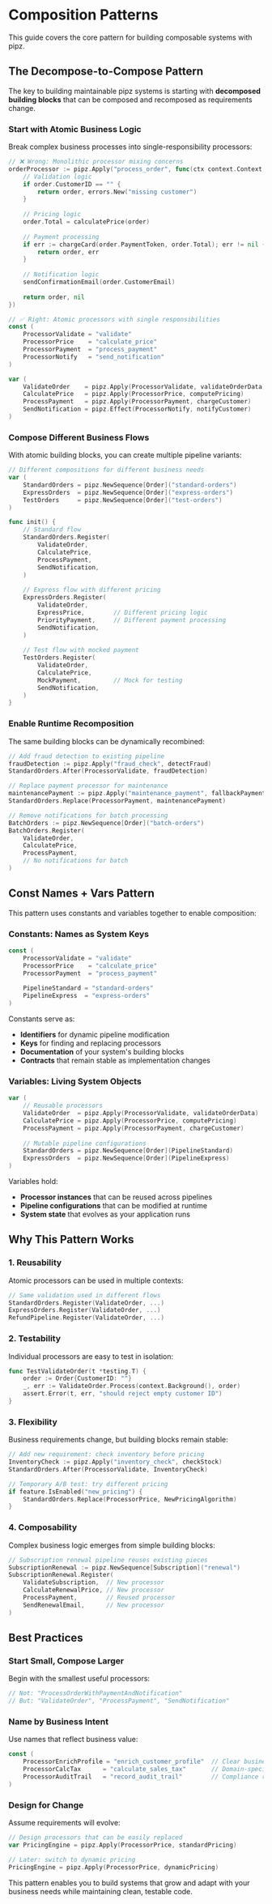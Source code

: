 # Composition Patterns

This guide covers the core pattern for building composable systems with pipz.

## The Decompose-to-Compose Pattern

The key to building maintainable pipz systems is starting with **decomposed building blocks** that can be composed and recomposed as requirements change.

### Start with Atomic Business Logic

Break complex business processes into single-responsibility processors:

```go
// ❌ Wrong: Monolithic processor mixing concerns
orderProcessor := pipz.Apply("process_order", func(ctx context.Context, order Order) (Order, error) {
    // Validation logic
    if order.CustomerID == "" {
        return order, errors.New("missing customer")
    }
    
    // Pricing logic
    order.Total = calculatePrice(order)
    
    // Payment processing
    if err := chargeCard(order.PaymentToken, order.Total); err != nil {
        return order, err
    }
    
    // Notification logic
    sendConfirmationEmail(order.CustomerEmail)
    
    return order, nil
})

// ✅ Right: Atomic processors with single responsibilities
const (
    ProcessorValidate = "validate"
    ProcessorPrice    = "calculate_price"
    ProcessorPayment  = "process_payment"
    ProcessorNotify   = "send_notification"
)

var (
    ValidateOrder    = pipz.Apply(ProcessorValidate, validateOrderData)
    CalculatePrice   = pipz.Apply(ProcessorPrice, computePricing)
    ProcessPayment   = pipz.Apply(ProcessorPayment, chargeCustomer)
    SendNotification = pipz.Effect(ProcessorNotify, notifyCustomer)
)
```

### Compose Different Business Flows

With atomic building blocks, you can create multiple pipeline variants:

```go
// Different compositions for different business needs
var (
    StandardOrders = pipz.NewSequence[Order]("standard-orders")
    ExpressOrders  = pipz.NewSequence[Order]("express-orders")  
    TestOrders     = pipz.NewSequence[Order]("test-orders")
)

func init() {
    // Standard flow
    StandardOrders.Register(
        ValidateOrder,
        CalculatePrice,
        ProcessPayment,
        SendNotification,
    )
    
    // Express flow with different pricing
    ExpressOrders.Register(
        ValidateOrder,
        ExpressPrice,        // Different pricing logic
        PriorityPayment,     // Different payment processing
        SendNotification,
    )
    
    // Test flow with mocked payment
    TestOrders.Register(
        ValidateOrder,
        CalculatePrice,
        MockPayment,         // Mock for testing
        SendNotification,
    )
}
```

### Enable Runtime Recomposition

The same building blocks can be dynamically recombined:

```go
// Add fraud detection to existing pipeline
fraudDetection := pipz.Apply("fraud_check", detectFraud)
StandardOrders.After(ProcessorValidate, fraudDetection)

// Replace payment processor for maintenance
maintenancePayment := pipz.Apply("maintenance_payment", fallbackPayment)
StandardOrders.Replace(ProcessorPayment, maintenancePayment)

// Remove notifications for batch processing
BatchOrders := pipz.NewSequence[Order]("batch-orders")
BatchOrders.Register(
    ValidateOrder,
    CalculatePrice,
    ProcessPayment,
    // No notifications for batch
)
```

## Const Names + Vars Pattern

This pattern uses constants and variables together to enable composition:

### Constants: Names as System Keys

```go
const (
    ProcessorValidate = "validate"
    ProcessorPrice    = "calculate_price"
    ProcessorPayment  = "process_payment"
    
    PipelineStandard = "standard-orders"
    PipelineExpress  = "express-orders"
)
```

Constants serve as:
- **Identifiers** for dynamic pipeline modification
- **Keys** for finding and replacing processors
- **Documentation** of your system's building blocks
- **Contracts** that remain stable as implementation changes

### Variables: Living System Objects

```go
var (
    // Reusable processors
    ValidateOrder  = pipz.Apply(ProcessorValidate, validateOrderData)
    CalculatePrice = pipz.Apply(ProcessorPrice, computePricing)
    ProcessPayment = pipz.Apply(ProcessorPayment, chargeCustomer)
    
    // Mutable pipeline configurations
    StandardOrders = pipz.NewSequence[Order](PipelineStandard)
    ExpressOrders  = pipz.NewSequence[Order](PipelineExpress)
)
```

Variables hold:
- **Processor instances** that can be reused across pipelines
- **Pipeline configurations** that can be modified at runtime
- **System state** that evolves as your application runs

## Why This Pattern Works

### 1. **Reusability**
Atomic processors can be used in multiple contexts:
```go
// Same validation used in different flows
StandardOrders.Register(ValidateOrder, ...)
ExpressOrders.Register(ValidateOrder, ...)
RefundPipeline.Register(ValidateOrder, ...)
```

### 2. **Testability** 
Individual processors are easy to test in isolation:
```go
func TestValidateOrder(t *testing.T) {
    order := Order{CustomerID: ""}
    _, err := ValidateOrder.Process(context.Background(), order)
    assert.Error(t, err, "should reject empty customer ID")
}
```

### 3. **Flexibility**
Business requirements change, but building blocks remain stable:
```go
// Add new requirement: check inventory before pricing
InventoryCheck := pipz.Apply("inventory_check", checkStock)
StandardOrders.After(ProcessorValidate, InventoryCheck)

// Temporary A/B test: try different pricing
if feature.IsEnabled("new_pricing") {
    StandardOrders.Replace(ProcessorPrice, NewPricingAlgorithm)
}
```

### 4. **Composability**
Complex business logic emerges from simple building blocks:
```go
// Subscription renewal pipeline reuses existing pieces
SubscriptionRenewal := pipz.NewSequence[Subscription]("renewal")
SubscriptionRenewal.Register(
    ValidateSubscription,  // New processor
    CalculateRenewalPrice, // New processor  
    ProcessPayment,        // Reused processor
    SendRenewalEmail,      // New processor
)
```

## Best Practices

### Start Small, Compose Larger
Begin with the smallest useful processors:
```go
// Not: "ProcessOrderWithPaymentAndNotification" 
// But: "ValidateOrder", "ProcessPayment", "SendNotification"
```

### Name by Business Intent
Use names that reflect business value:
```go
const (
    ProcessorEnrichProfile = "enrich_customer_profile"  // Clear business purpose
    ProcessorCalcTax      = "calculate_sales_tax"       // Domain-specific
    ProcessorAuditTrail   = "record_audit_trail"        // Compliance requirement
)
```

### Design for Change
Assume requirements will evolve:
```go
// Design processors that can be easily replaced
var PricingEngine = pipz.Apply(ProcessorPrice, standardPricing)

// Later: switch to dynamic pricing
PricingEngine = pipz.Apply(ProcessorPrice, dynamicPricing)
```

This pattern enables you to build systems that grow and adapt with your business needs while maintaining clean, testable code.
